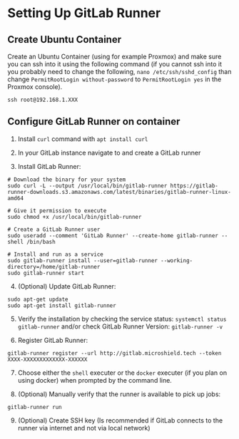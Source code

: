 # Setting Up GitLab Runner

## Create Ubuntu Container

Create an Ubuntu Container (using for example Proxmox) and make sure you can ssh into it using the following command (if you cannot ssh into it you probably need to change the following, `nano /etc/ssh/sshd_config` than change `PermitRootLogin without-password` to `PermitRootLogin yes` in the Proxmox console).

```shell
ssh root@192.168.1.XXX
```

## Configure GitLab Runner on container

1. Install `curl` command with `apt install curl`

2. In your GitLab instance navigate to and create a GitLab runner

3. Install GitLab Runner:

```shell
# Download the binary for your system
sudo curl -L --output /usr/local/bin/gitlab-runner https://gitlab-runner-downloads.s3.amazonaws.com/latest/binaries/gitlab-runner-linux-amd64

# Give it permission to execute
sudo chmod +x /usr/local/bin/gitlab-runner

# Create a GitLab Runner user
sudo useradd --comment 'GitLab Runner' --create-home gitlab-runner --shell /bin/bash

# Install and run as a service
sudo gitlab-runner install --user=gitlab-runner --working-directory=/home/gitlab-runner
sudo gitlab-runner start
```

4. (Optional) Update GitLab Runner:

```shell
sudo apt-get update
sudo apt-get install gitlab-runner
```

5. Verify the installation by checking the service status: `systemctl status gitlab-runner` and/or check GitLab Runner Version: `gitlab-runner -v`

6. Register GitLab Runner:

```shell
gitlab-runner register --url http://gitlab.microshield.tech --token XXXX-XXXXXXXXXXXXX-XXXXXX
```

7. Choose either the `shell` executer or the `docker` executer (if you plan on using docker) when prompted by the command line.

8. (Optional) Manually verify that the runner is available to pick up jobs:

```shell
gitlab-runner run
```

9. (Optional) Create SSH key (Is recommended if GitLab connects to the runner via internet and not via local network)
